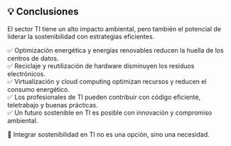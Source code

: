 ## 💡 Conclusiones
El sector TI tiene un alto impacto ambiental, pero también el potencial de liderar la sostenibilidad con estrategias eficientes.

✅ Optimización energética y energías renovables reducen la huella de los centros de datos.\
✅ Reciclaje y reutilización de hardware disminuyen los residuos electrónicos.\
✅ Virtualización y cloud computing optimizan recursos y reducen el consumo energético.\
✅ Los profesionales de TI pueden contribuir con código eficiente, teletrabajo y buenas prácticas.\
✅ Un futuro sostenible en TI es posible con innovación y compromiso ambiental.

🌱 Integrar sostenibilidad en TI no es una opción, sino una necesidad.
